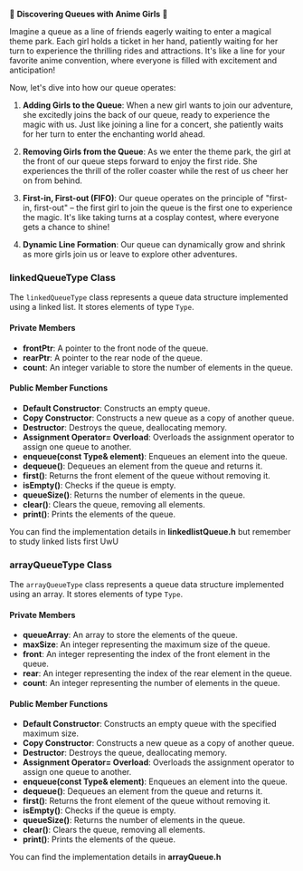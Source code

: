 🌸 **Discovering Queues with Anime Girls** 🎀

Imagine a queue as a line of friends eagerly waiting to enter a magical theme park. Each girl holds a ticket in her hand, patiently waiting for her turn to experience the thrilling rides and attractions. It's like a line for your favorite anime convention, where everyone is filled with excitement and anticipation!

Now, let's dive into how our queue operates:

1. **Adding Girls to the Queue**: When a new girl wants to join our adventure, she excitedly joins the back of our queue, ready to experience the magic with us. Just like joining a line for a concert, she patiently waits for her turn to enter the enchanting world ahead.

2. **Removing Girls from the Queue**: As we enter the theme park, the girl at the front of our queue steps forward to enjoy the first ride. She experiences the thrill of the roller coaster while the rest of us cheer her on from behind.

3. **First-in, First-out (FIFO)**: Our queue operates on the principle of "first-in, first-out" – the first girl to join the queue is the first one to experience the magic. It's like taking turns at a cosplay contest, where everyone gets a chance to shine!

4. **Dynamic Line Formation**: Our queue can dynamically grow and shrink as more girls join us or leave to explore other adventures.


### linkedQueueType Class

The `linkedQueueType` class represents a queue data structure implemented using a linked list. It stores elements of type `Type`.

#### Private Members

- **frontPtr**: A pointer to the front node of the queue.
- **rearPtr**: A pointer to the rear node of the queue.
- **count**: An integer variable to store the number of elements in the queue.

#### Public Member Functions

- **Default Constructor**: Constructs an empty queue.
- **Copy Constructor**: Constructs a new queue as a copy of another queue.
- **Destructor**: Destroys the queue, deallocating memory.
- **Assignment Operator= Overload**: Overloads the assignment operator to assign one queue to another.
- **enqueue(const Type& element)**: Enqueues an element into the queue.
- **dequeue()**: Dequeues an element from the queue and returns it.
- **first()**: Returns the front element of the queue without removing it.
- **isEmpty()**: Checks if the queue is empty.
- **queueSize()**: Returns the number of elements in the queue.
- **clear()**: Clears the queue, removing all elements.
- **print()**: Prints the elements of the queue.

You can find the implementation details in **linkedlistQueue.h** but remember to study linked lists first UwU

### arrayQueueType Class

The `arrayQueueType` class represents a queue data structure implemented using an array. It stores elements of type `Type`.

#### Private Members

- **queueArray**: An array to store the elements of the queue.
- **maxSize**: An integer representing the maximum size of the queue.
- **front**: An integer representing the index of the front element in the queue.
- **rear**: An integer representing the index of the rear element in the queue.
- **count**: An integer representing the number of elements in the queue.

#### Public Member Functions

- **Default Constructor**: Constructs an empty queue with the specified maximum size.
- **Copy Constructor**: Constructs a new queue as a copy of another queue.
- **Destructor**: Destroys the queue, deallocating memory.
- **Assignment Operator= Overload**: Overloads the assignment operator to assign one queue to another.
- **enqueue(const Type& element)**: Enqueues an element into the queue.
- **dequeue()**: Dequeues an element from the queue and returns it.
- **first()**: Returns the front element of the queue without removing it.
- **isEmpty()**: Checks if the queue is empty.
- **queueSize()**: Returns the number of elements in the queue.
- **clear()**: Clears the queue, removing all elements.
- **print()**: Prints the elements of the queue.

You can find the implementation details in **arrayQueue.h**


